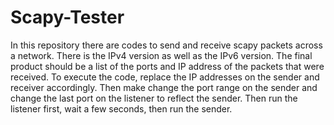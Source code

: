 # Scapy-Tester

In this repository there are codes to send and receive scapy packets across a network. There is the IPv4 version as well as the IPv6 version. The final product should be a list of the ports and IP address of the packets that were received. To execute the code, replace the IP addresses on the sender and receiver accordingly. Then make change the port range on the sender and change the last port on the listener to reflect the sender. Then run the listener first, wait a few seconds, then run the sender.
